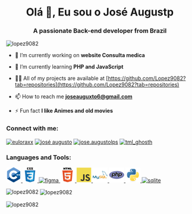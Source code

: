 <h1 align="center">Olá 👋, Eu sou o José Augustp</h1>
<h3 align="center">A passionate Back-end developer from Brazil</h3>

<p align="left"> <img src="https://komarev.com/ghpvc/?username=lopez9082&label=Profile%20views&color=0e75b6&style=flat" alt="lopez9082" /> </p>

- 🔭 I’m currently working on **website Consulta medica**

- 🌱 I’m currently learning **PHP and JavaScript**

- 👨‍💻 All of my projects are available at [https://github.com/Lopez9082?tab=repositories](https://github.com/Lopez9082?tab=repositories)

- 📫 How to reach me **joseauguxto6@gmail.com**

- ⚡ Fun fact **I like Animes and old movies**

<h3 align="left">Connect with me:</h3>
<p align="left">
<a href="https://twitter.com/euloraxx" target="blank"><img align="center" src="https://raw.githubusercontent.com/rahuldkjain/github-profile-readme-generator/master/src/images/icons/Social/twitter.svg" alt="euloraxx" height="30" width="40" /></a>
<a href="https://linkedin.com/in/josé augusto" target="blank"><img align="center" src="https://raw.githubusercontent.com/rahuldkjain/github-profile-readme-generator/master/src/images/icons/Social/linked-in-alt.svg" alt="josé augusto" height="30" width="40" /></a>
<a href="https://instagram.com/jose.augustolps" target="blank"><img align="center" src="https://raw.githubusercontent.com/rahuldkjain/github-profile-readme-generator/master/src/images/icons/Social/instagram.svg" alt="jose.augustolps" height="30" width="40" /></a>
<a href="https://discord.gg/tml_ghosth" target="blank"><img align="center" src="https://raw.githubusercontent.com/rahuldkjain/github-profile-readme-generator/master/src/images/icons/Social/discord.svg" alt="tml_ghosth" height="30" width="40" /></a>
</p>

<h3 align="left">Languages and Tools:</h3>
<p align="left"> <a href="https://www.w3schools.com/cpp/" target="_blank" rel="noreferrer"> <img src="https://raw.githubusercontent.com/devicons/devicon/master/icons/cplusplus/cplusplus-original.svg" alt="cplusplus" width="40" height="40"/> </a> <a href="https://www.w3schools.com/css/" target="_blank" rel="noreferrer"> <img src="https://raw.githubusercontent.com/devicons/devicon/master/icons/css3/css3-original-wordmark.svg" alt="css3" width="40" height="40"/> </a> <a href="https://www.figma.com/" target="_blank" rel="noreferrer"> <img src="https://www.vectorlogo.zone/logos/figma/figma-icon.svg" alt="figma" width="40" height="40"/> </a> <a href="https://www.w3.org/html/" target="_blank" rel="noreferrer"> <img src="https://raw.githubusercontent.com/devicons/devicon/master/icons/html5/html5-original-wordmark.svg" alt="html5" width="40" height="40"/> </a> <a href="https://developer.mozilla.org/en-US/docs/Web/JavaScript" target="_blank" rel="noreferrer"> <img src="https://raw.githubusercontent.com/devicons/devicon/master/icons/javascript/javascript-original.svg" alt="javascript" width="40" height="40"/> </a> <a href="https://www.mysql.com/" target="_blank" rel="noreferrer"> <img src="https://raw.githubusercontent.com/devicons/devicon/master/icons/mysql/mysql-original-wordmark.svg" alt="mysql" width="40" height="40"/> </a> <a href="https://www.php.net" target="_blank" rel="noreferrer"> <img src="https://raw.githubusercontent.com/devicons/devicon/master/icons/php/php-original.svg" alt="php" width="40" height="40"/> </a> <a href="https://www.python.org" target="_blank" rel="noreferrer"> <img src="https://raw.githubusercontent.com/devicons/devicon/master/icons/python/python-original.svg" alt="python" width="40" height="40"/> </a> <a href="https://www.sqlite.org/" target="_blank" rel="noreferrer"> <img src="https://www.vectorlogo.zone/logos/sqlite/sqlite-icon.svg" alt="sqlite" width="40" height="40"/> </a> </p>

<p><img align="left" src="https://github-readme-stats.vercel.app/api/top-langs?username=lopez9082&show_icons=true&locale=en&layout=compact" alt="lopez9082" /></p>

<p>&nbsp;<img align="center" src="https://github-readme-stats.vercel.app/api?username=lopez9082&show_icons=true&locale=en" alt="lopez9082" /></p>

<p><img align="center" src="https://github-readme-streak-stats.herokuapp.com/?user=lopez9082&" alt="lopez9082" /></p>
